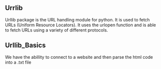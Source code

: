 Urrlib
----

Urllib package is the URL handling module for python. It is used to fetch URLs (Uniform Resource Locators). It uses the urlopen function and is able to fetch URLs using a variety of different protocols.

Urllib_Basics
----

We have the abillity to connect to a website and then parse the html code into a .txt file
